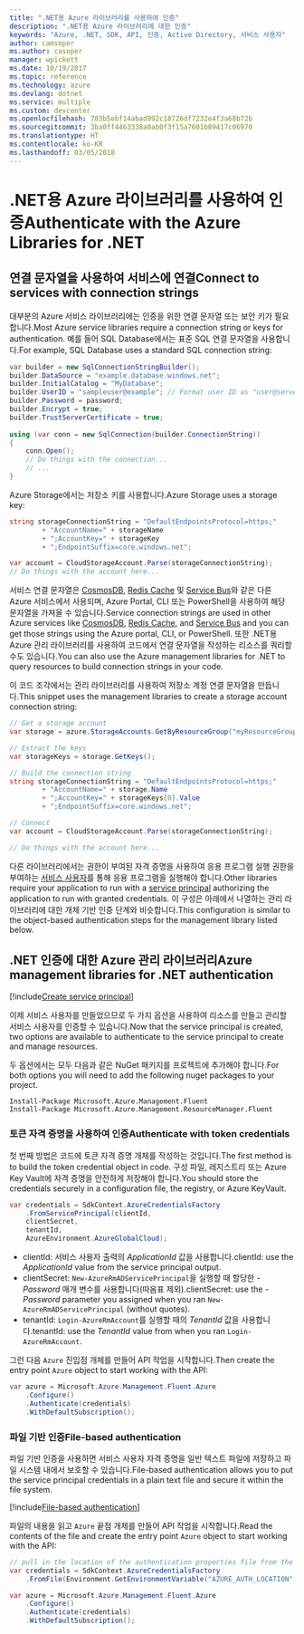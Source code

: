 ```yaml
---
title: ".NET용 Azure 라이브러리를 사용하여 인증"
description: ".NET용 Azure 라이브러리에 대한 인증"
keywords: "Azure, .NET, SDK, API, 인증, Active Directory, 서비스 사용자"
author: camsoper
ms.author: casoper
manager: wpickett
ms.date: 10/19/2017
ms.topic: reference
ms.technology: azure
ms.devlang: dotnet
ms.service: multiple
ms.custom: devcenter
ms.openlocfilehash: 783b5ebf14abad992c18726df7232e4f3a68b72b
ms.sourcegitcommit: 3ba0ff4463338a0ab0f3f15a7601b89417c06970
ms.translationtype: HT
ms.contentlocale: ko-KR
ms.lasthandoff: 03/05/2018
---
```

# <a name="authenticate-with-the-azure-libraries-for-net"></a><span data-ttu-id="712e0-104">.NET용 Azure 라이브러리를 사용하여 인증</span><span class="sxs-lookup"><span data-stu-id="712e0-104">Authenticate with the Azure Libraries for .NET</span></span>

## <a name="connect-to-services-with-connection-strings"></a><span data-ttu-id="712e0-105">연결 문자열을 사용하여 서비스에 연결</span><span class="sxs-lookup"><span data-stu-id="712e0-105">Connect to services with connection strings</span></span>

<span data-ttu-id="712e0-106">대부분의 Azure 서비스 라이브러리에는 인증을 위한 연결 문자열 또는 보안 키가 필요합니다.</span><span class="sxs-lookup"><span data-stu-id="712e0-106">Most Azure service libraries require a connection string or keys for authentication.</span></span> <span data-ttu-id="712e0-107">예를 들어 SQL Database에서는 표준 SQL 연결 문자열을 사용합니다.</span><span class="sxs-lookup"><span data-stu-id="712e0-107">For example, SQL Database uses a standard SQL connection string:</span></span>

```csharp
var builder = new SqlConnectionStringBuilder();
builder.DataSource = "example.database.windows.net";
builder.InitialCatalog = "MyDatabase";
builder.UserID = "sampleuser@example"; // Format user ID as "user@server"
builder.Password = password;
builder.Encrypt = true;
builder.TrustServerCertificate = true;
                
using (var conn = new SqlConnection(builder.ConnectionString))
{
    conn.Open();
    // Do things with the connection...
    // ...
}
```

<span data-ttu-id="712e0-108">Azure Storage에서는 저장소 키를 사용합니다.</span><span class="sxs-lookup"><span data-stu-id="712e0-108">Azure Storage uses a storage key:</span></span>

```csharp
string storageConnectionString = "DefaultEndpointsProtocol=https;"
        + "AccountName=" + storageName
        + ";AccountKey=" + storageKey
        + ";EndpointSuffix=core.windows.net";

var account = CloudStorageAccount.Parse(storageConnectionString);
// Do things with the account here...
```

<span data-ttu-id="712e0-109">서비스 연결 문자열은 [CosmosDB](/azure/documentdb/documentdb-dotnet-application#a-nametoc395637769astep-5-wiring-up-azure-cosmos-db), [Redis Cache](/azure/redis-cache/cache-dotnet-how-to-use-azure-redis-cache) 및 [Service Bus](/azure/service-bus-messaging/service-bus-dotnet-get-started-with-queues)와 같은 다른 Azure 서비스에서 사용되며, Azure Portal, CLI 또는 PowerShell을 사용하여 해당 문자열을 가져올 수 있습니다.</span><span class="sxs-lookup"><span data-stu-id="712e0-109">Service connection strings are used in other Azure services like [CosmosDB](/azure/documentdb/documentdb-dotnet-application#a-nametoc395637769astep-5-wiring-up-azure-cosmos-db), [Redis Cache](/azure/redis-cache/cache-dotnet-how-to-use-azure-redis-cache), and [Service Bus](/azure/service-bus-messaging/service-bus-dotnet-get-started-with-queues) and you can get those strings using the Azure portal, CLI, or PowerShell.</span></span>  <span data-ttu-id="712e0-110">또한 .NET용 Azure 관리 라이브러리를 사용하여 코드에서 연결 문자열을 작성하는 리소스를 쿼리할 수도 있습니다.</span><span class="sxs-lookup"><span data-stu-id="712e0-110">You can also use the Azure management libraries for .NET to query resources to build connection strings in your code.</span></span> 

<span data-ttu-id="712e0-111">이 코드 조각에서는 관리 라이브러리를 사용하여 저장소 계정 연결 문자열을 만듭니다.</span><span class="sxs-lookup"><span data-stu-id="712e0-111">This snippet uses the management libraries to create a storage account connection string:</span></span>

```csharp
// Get a storage account
var storage = azure.StorageAccounts.GetByResourceGroup("myResourceGroup", "myStorageAccount");

// Extract the keys
var storageKeys = storage.GetKeys();

// Build the connection string
string storageConnectionString = "DefaultEndpointsProtocol=https;"
        + "AccountName=" + storage.Name
        + ";AccountKey=" + storageKeys[0].Value
        + ";EndpointSuffix=core.windows.net";

// Connect
var account = CloudStorageAccount.Parse(storageConnectionString);

// Do things with the account here...
```

<span data-ttu-id="712e0-112">다른 라이브러리에서는 권한이 부여된 자격 증명을 사용하여 응용 프로그램 실행 권한을 부여하는 [서비스 사용자](https://docs.microsoft.com/azure/active-directory/develop/active-directory-application-objects)를 통해 응용 프로그램을 실행해야 합니다.</span><span class="sxs-lookup"><span data-stu-id="712e0-112">Other libraries require your application to run with a [service principal](https://docs.microsoft.com/azure/active-directory/develop/active-directory-application-objects) authorizing the application to run with granted credentials.</span></span> <span data-ttu-id="712e0-113">이 구성은 아래에서 나열하는 관리 라이브러리에 대한 개체 기반 인증 단계와 비슷합니다.</span><span class="sxs-lookup"><span data-stu-id="712e0-113">This configuration is similar to the object-based authentication steps for the management library listed below.</span></span>

## <a name="mgmt-auth"></a><span data-ttu-id="712e0-114">.NET 인증에 대한 Azure 관리 라이브러리</span><span class="sxs-lookup"><span data-stu-id="712e0-114">Azure management libraries for .NET authentication</span></span>

[!include[Create service principal](includes/create-sp.md)]

<span data-ttu-id="712e0-115">이제 서비스 사용자를 만들었으므로 두 가지 옵션을 사용하여 리소스를 만들고 관리할 서비스 사용자를 인증할 수 있습니다.</span><span class="sxs-lookup"><span data-stu-id="712e0-115">Now that the service principal is created, two options are available to authenticate to the service principal to create and manage resources.</span></span>

<span data-ttu-id="712e0-116">두 옵션에서는 모두 다음과 같은 NuGet 패키지를 프로젝트에 추가해야 합니다.</span><span class="sxs-lookup"><span data-stu-id="712e0-116">For both options you will need to add the following nuget packages to your project.</span></span>

```
Install-Package Microsoft.Azure.Management.Fluent
Install-Package Microsoft.Azure.Management.ResourceManager.Fluent
```

### <a name="authenticate-with-token-credentials"></a><span data-ttu-id="712e0-117">토큰 자격 증명을 사용하여 인증</span><span class="sxs-lookup"><span data-stu-id="712e0-117">Authenticate with token credentials</span></span>

<span data-ttu-id="712e0-118">첫 번째 방법은 코드에 토큰 자격 증명 개체를 작성하는 것입니다.</span><span class="sxs-lookup"><span data-stu-id="712e0-118">The first method is to build the token credential object in code.</span></span>  <span data-ttu-id="712e0-119">구성 파일, 레지스트리 또는 Azure Key Vault에 자격 증명을 안전하게 저장해야 합니다.</span><span class="sxs-lookup"><span data-stu-id="712e0-119">You should store the credentials securely in a configuration file, the registry, or Azure KeyVault.</span></span>

```csharp
var credentials = SdkContext.AzureCredentialsFactory
    .FromServicePrincipal(clientId,
    clientSecret,
    tenantId, 
    AzureEnvironment.AzureGlobalCloud);
```

- <span data-ttu-id="712e0-120">clientId: 서비스 사용자 출력의 *ApplicationId* 값을 사용합니다.</span><span class="sxs-lookup"><span data-stu-id="712e0-120">clientId: use the *ApplicationId* value from the service principal output.</span></span>
- <span data-ttu-id="712e0-121">clientSecret: `New-AzureRmADServicePrincipal`을 실행할 때 할당한 *-Password* 매개 변수를 사용합니다(따옴표 제외).</span><span class="sxs-lookup"><span data-stu-id="712e0-121">clientSecret: use the *-Password* parameter you assigned when you ran `New-AzureRmADServicePrincipal` (without quotes).</span></span>
- <span data-ttu-id="712e0-122">tenantId: `Login-AzureRmAccount`를 실행할 때의 *TenantId* 값을 사용합니다.</span><span class="sxs-lookup"><span data-stu-id="712e0-122">tenantId: use the *TenantId* value from when you ran `Login-AzureRmAccount`.</span></span>

<span data-ttu-id="712e0-123">그런 다음 `Azure` 진입점 개체를 만들어 API 작업을 시작합니다.</span><span class="sxs-lookup"><span data-stu-id="712e0-123">Then create the entry point `Azure` object to start working with the API:</span></span>

```csharp
var azure = Microsoft.Azure.Management.Fluent.Azure
    .Configure()
    .Authenticate(credentials)
    .WithDefaultSubscription();
```

### <a name="mgmt-file"></a><span data-ttu-id="712e0-124">파일 기반 인증</span><span class="sxs-lookup"><span data-stu-id="712e0-124">File-based authentication</span></span>

<span data-ttu-id="712e0-125">파일 기반 인증을 사용하면 서비스 사용자 자격 증명을 일반 텍스트 파일에 저장하고 파일 시스템 내에서 보호할 수 있습니다.</span><span class="sxs-lookup"><span data-stu-id="712e0-125">File-based authentication allows you to put the service principal credentials in a plain text file and secure it within the file system.</span></span>

[!include[File-based authentication](includes/file-based-auth.md)]

<span data-ttu-id="712e0-126">파일의 내용을 읽고 `Azure` 끝점 개체를 만들어 API 작업을 시작합니다.</span><span class="sxs-lookup"><span data-stu-id="712e0-126">Read the contents of the file and create the entry point `Azure` object to start working with the API:</span></span>

```csharp
// pull in the location of the authentication properties file from the environment 
var credentials = SdkContext.AzureCredentialsFactory
    .FromFile(Environment.GetEnvironmentVariable("AZURE_AUTH_LOCATION"));

var azure = Microsoft.Azure.Management.Fluent.Azure
    .Configure()
    .Authenticate(credentials)
    .WithDefaultSubscription();
```
